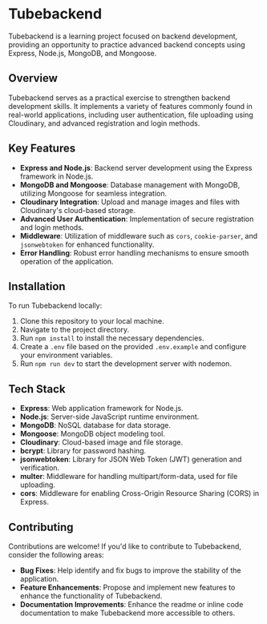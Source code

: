 # Tubebackend

Tubebackend is a learning project focused on backend development, providing an opportunity to practice advanced backend concepts using Express, Node.js, MongoDB, and Mongoose.

## Overview
Tubebackend serves as a practical exercise to strengthen backend development skills. It implements a variety of features commonly found in real-world applications, including user authentication, file uploading using Cloudinary, and advanced registration and login methods.

## Key Features
- **Express and Node.js**: Backend server development using the Express framework in Node.js.
- **MongoDB and Mongoose**: Database management with MongoDB, utilizing Mongoose for seamless integration.
- **Cloudinary Integration**: Upload and manage images and files with Cloudinary's cloud-based storage.
- **Advanced User Authentication**: Implementation of secure registration and login methods.
- **Middleware**: Utilization of middleware such as `cors`, `cookie-parser`, and `jsonwebtoken` for enhanced functionality.
- **Error Handling**: Robust error handling mechanisms to ensure smooth operation of the application.

## Installation
To run Tubebackend locally:

1. Clone this repository to your local machine.
2. Navigate to the project directory.
3. Run `npm install` to install the necessary dependencies.
4. Create a `.env` file based on the provided `.env.example` and configure your environment variables.
5. Run `npm run dev` to start the development server with nodemon.

## Tech Stack
- **Express**: Web application framework for Node.js.
- **Node.js**: Server-side JavaScript runtime environment.
- **MongoDB**: NoSQL database for data storage.
- **Mongoose**: MongoDB object modeling tool.
- **Cloudinary**: Cloud-based image and file storage.
- **bcrypt**: Library for password hashing.
- **jsonwebtoken**: Library for JSON Web Token (JWT) generation and verification.
- **multer**: Middleware for handling multipart/form-data, used for file uploading.
- **cors**: Middleware for enabling Cross-Origin Resource Sharing (CORS) in Express.

## Contributing
Contributions are welcome! If you'd like to contribute to Tubebackend, consider the following areas:
- **Bug Fixes**: Help identify and fix bugs to improve the stability of the application.
- **Feature Enhancements**: Propose and implement new features to enhance the functionality of Tubebackend.
- **Documentation Improvements**: Enhance the readme or inline code documentation to make Tubebackend more accessible to others.
